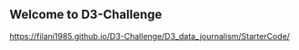 ## Welcome to D3-Challenge


https://filani1985.github.io/D3-Challenge/D3_data_journalism/StarterCode/
